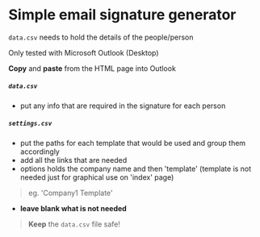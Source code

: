 # Simple email signature generator

`data.csv` needs to hold the details of the people/person

Only tested with Microsoft Outlook (Desktop) 

<b>Copy</b> and <b>paste</b> from the HTML page into Outlook

##### `data.csv`
 - put any info that are required in the signature for each person

##### `settings.csv`
 - put the paths for each template that would be used and group them accordingly
 - add all the links that are needed
 - options holds the company name and then 'template' (template is not needed just for graphical use on 'index' page)
  > eg. 'Company1 Template'
 - <b>leave blank what is not needed</b>


> <b>Keep</b> the `data.csv` file safe!
